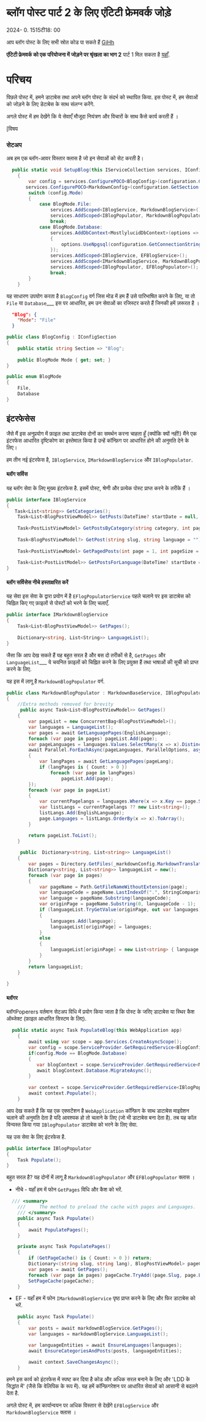 # ब्लॉग पोस्ट पार्ट 2 के लिए एंटिटी फ्रेमवर्क जोड़े

<!--category-- ASP.NET, Entity Framework -->
<datetime class="hidden">2024- 0. 1515टी18: 00</datetime>

आप ब्लॉग पोस्ट के लिए सभी स्रोत कोड पा सकते हैं [GiHh](https://github.com/scottgal/mostlylucidweb/tree/local/Mostlylucid/Blog)

**एंटिटी फ्रेमवर्क को एक परियोजना में जोड़ने पर श्रृंखला का भाग 2**
पार्ट 1 मिल सकता है [यहाँ](/addingentityframeworkforblogpostspt1).

# परिचय

पिछले पोस्ट में, हमने डाटाबेस तथा अपने ब्लॉग पोस्ट के संदर्भ को स्थापित किया. इस पोस्ट में, हम सेवाओं को जोड़ने के लिए डेटाबेस के साथ संलग्न करेंगे.

अगले पोस्ट में हम देखेंगे कि ये सेवाएँ मौजूदा नियंत्रण और विचारों के साथ कैसे कार्य करती हैं ।

[विषय

### सेटअप

अब हम एक ब्लॉग-आवर विस्तार क्लास है जो इन सेवाओं को सेट करती है।

```csharp
  public static void SetupBlog(this IServiceCollection services, IConfiguration configuration)
    {
        var config = services.ConfigurePOCO<BlogConfig>(configuration.GetSection(BlogConfig.Section));
       services.ConfigurePOCO<MarkdownConfig>(configuration.GetSection(MarkdownConfig.Section));
        switch (config.Mode)
        {
            case BlogMode.File:
                services.AddScoped<IBlogService, MarkdownBlogService>();
                services.AddScoped<IBlogPopulator, MarkdownBlogPopulator>();
                break;
            case BlogMode.Database:
                services.AddDbContext<MostlylucidDbContext>(options =>
                {
                    options.UseNpgsql(configuration.GetConnectionString("DefaultConnection"));
                });
                services.AddScoped<IBlogService, EFBlogService>();
                services.AddScoped<IMarkdownBlogService, MarkdownBlogPopulator>();
                services.AddScoped<IBlogPopulator, EFBlogPopulator>();
                break;
        }
    }
```

यह साधारण उपयोग करता है `BlogConfig` वर्ग जिस मोड में हम हैं उसे पारिभाषित करने के लिए, या तो `File` या `Database`___ इस पर आधारित, हम उन सेवाओं का रजिस्टर करते हैं जिनकी हमें ज़रूरत है ।

```json
  "Blog": {
    "Mode": "File"
  }
```

```csharp
public class BlogConfig : IConfigSection
{
    public static string Section => "Blog";
    
    public BlogMode Mode { get; set; }
}

public enum BlogMode
{
    File,
    Database
}
```

## इंटरफेसेस

जैसे मैं इस अनुप्रयोग में फ़ाइल तथा डाटाबेस दोनों का समर्थन करना चाहता हूँ (क्योंकि क्यों नहीं!) मैंने एक इंटरफेस आधारित दृष्टिकोण का इस्तेमाल किया है उन्हें कॉन्फ़िग पर आधारित होने की अनुमति देने के लिए।

हम तीन नई इंटरफेस है, `IBlogService`, `IMarkdownBlogService` और `IBlogPopulator`.

#### ब्लॉग सर्विस

यह ब्लॉग सेवा के लिए मुख्य इंटरफेस है. इसमें पोस्ट, श्रेणी और प्रत्येक पोस्ट प्राप्त करने के तरीके हैं ।

```csharp
public interface IBlogService
{
   Task<List<string>> GetCategories();
    Task<List<BlogPostViewModel>> GetPosts(DateTime? startDate = null, string category = "");
    
    Task<PostListViewModel> GetPostsByCategory(string category, int page = 1, int pageSize = 10, string language = BaseService.EnglishLanguage);
    
    Task<BlogPostViewModel?> GetPost(string slug, string language = "");
    
    Task<PostListViewModel> GetPagedPosts(int page = 1, int pageSize = 10, string language = BaseService.EnglishLanguage);
    
    Task<List<PostListModel>> GetPostsForLanguage(DateTime? startDate = null, string category = "", string language = BaseService.EnglishLanguage);
}
```

#### ब्लॉग सर्विसेस नीचे हस्ताक्षरित करें

यह सेवा इस सेवा के द्वारा प्रयोग में है `EFlogPopulatorService` पहले चलाने पर इस डाटाबेस को चिह्नित किए गए फ़ाइलों से पोस्टों को भरने के लिए चलाएँ.

```csharp
public interface IMarkdownBlogService
{
    Task<List<BlogPostViewModel>> GetPages();
    
    Dictionary<string, List<String>> LanguageList();
}
```

जैसा कि आप देख सकते हैं यह बहुत सरल है और बस दो तरीकों से है, `GetPages` और `LanguageList`___ ये चयनित फ़ाइलों को चिह्नित करने के लिए प्रयुक्त हैं तथा भाषाओं की सूची को प्राप्त करने के लिए.

यह इस में लागू है `MarkdownBlogPopulator` वर्ग.

```csharp
public class MarkdownBlogPopulator : MarkdownBaseService, IBlogPopulator, IMarkdownBlogService
{
    //Extra methods removed for brevity
     public async Task<List<BlogPostViewModel>> GetPages()
    {
        var pageList = new ConcurrentBag<BlogPostViewModel>();
        var languages = LanguageList();
        var pages = await GetLanguagePages(EnglishLanguage);
        foreach (var page in pages) pageList.Add(page);
        var pageLanguages = languages.Values.SelectMany(x => x).Distinct().ToList();
        await Parallel.ForEachAsync(pageLanguages, ParallelOptions, async (pageLang, ct) =>
        {
            var langPages = await GetLanguagePages(pageLang);
            if (langPages is { Count: > 0 })
                foreach (var page in langPages)
                    pageList.Add(page);
        });
        foreach (var page in pageList)
        {
            var currentPagelangs = languages.Where(x => x.Key == page.Slug).SelectMany(x => x.Value)?.ToList();
            var listLangs = currentPagelangs ?? new List<string>();
            listLangs.Add(EnglishLanguage);
            page.Languages = listLangs.OrderBy(x => x).ToArray();
        }

        return pageList.ToList();
    }
    
     public  Dictionary<string, List<string>> LanguageList()
    {
        var pages = Directory.GetFiles(_markdownConfig.MarkdownTranslatedPath, "*.md");
        Dictionary<string, List<string>> languageList = new();
        foreach (var page in pages)
        {
            var pageName = Path.GetFileNameWithoutExtension(page);
            var languageCode = pageName.LastIndexOf(".", StringComparison.Ordinal) + 1;
            var language = pageName.Substring(languageCode);
            var originPage = pageName.Substring(0, languageCode - 1);
            if (languageList.TryGetValue(originPage, out var languages))
            {
                languages.Add(language);
                languageList[originPage] = languages;
            }
            else
            {
                languageList[originPage] = new List<string> { language };
            }
        }
        return languageList;
    }
 
}
```

#### ब्लॉगर

ब्लॉगPoperers वर्तमान सेटअप विधि में प्रयोग किया जाता है कि पोस्ट के जरिए डाटाबेस या स्थिर कैश ऑब्जेक्ट (फ़ाइल आधारित सिस्टम के लिए).

```csharp
  public static async Task PopulateBlog(this WebApplication app)
    {
        await using var scope = app.Services.CreateAsyncScope();
        var config = scope.ServiceProvider.GetRequiredService<BlogConfig>();
        if(config.Mode == BlogMode.Database)
        {
           var blogContext = scope.ServiceProvider.GetRequiredService<MostlylucidDbContext>();
           await blogContext.Database.MigrateAsync();
        }
    
        var context = scope.ServiceProvider.GetRequiredService<IBlogPopulator>();
        await context.Populate();
    }
```

आप देख सकते हैं कि यह एक एक्सटेंशन है `WebApplication` कॉन्फ़िग के साथ डाटाबेस माइग्रेशन चलाने की अनुमति देता है यदि आवश्यक हो तो चलाने के लिए (जो भी डाटाबेस बना देता है). तब यह कॉल विन्यस्त किया गया `IBlogPopulator` डाटाबेस को भरने के लिए सेवा.

यह उस सेवा के लिए इंटरफेस है.

```csharp
public interface IBlogPopulator
{
    Task Populate();
}
```

बहुत सरल है? यह दोनों में लागू है `MarkdownBlogPopulator` और `EFBlogPopulator` क्लास ।

- नीचे - यहाँ हम में फोन `GetPages` विधि और कैश को भरें.

```csharp
  /// <summary>
    ///     The method to preload the cache with pages and Languages.
    /// </summary>
    public async Task Populate()
    {
        await PopulatePages();
    }

    private async Task PopulatePages()
    {
        if (GetPageCache() is { Count: > 0 }) return;
        Dictionary<(string slug, string lang), BlogPostViewModel> pageCache = new();
        var pages = await GetPages();
        foreach (var page in pages) pageCache.TryAdd((page.Slug, page.Language), page);
        SetPageCache(pageCache);
    }
```

- EF - यहाँ हम में फोन `IMarkdownBlogService` पृष्ठ प्राप्त करने के लिए और फिर डाटाबेस को भरें.

```csharp
    public async Task Populate()
    {
        var posts = await markdownBlogService.GetPages();
        var languages = markdownBlogService.LanguageList();

        var languageEntities = await EnsureLanguages(languages);
        await EnsureCategoriesAndPosts(posts, languageEntities);

        await context.SaveChangesAsync();
    }

```

हमने इस कार्य को इंटरफेस में स्पष्ट कर दिया है कोड और अधिक सरल बनाने के लिए और 'LDD के सिद्धांत में' (जैसे कि वेलिपिक के रूप में). यह हमें कॉन्फ़िगरेशन पर आधारित सेवाओं को आसानी से बदलने देता है.

अगले पोस्ट में, हम कार्यान्वयन पर अधिक विस्तार से देखेंगे `EFBlogService` और `MarkdownBlogService` क्लास ।